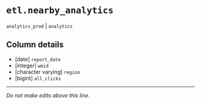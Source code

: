 # `etl.nearby_analytics`
`analytics_prod` | `analytics`

## Column details
* [date]      `report_date`
* [integer]   `wmid`
* [character varying] `region`
* [bigint]    `all_clicks`

-------------------------------------------------------------------------------
*Do not make edits above this line.*
